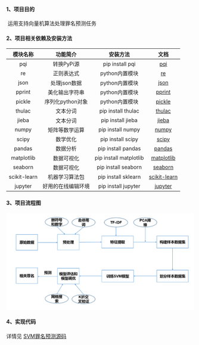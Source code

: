 #### 1、项目目的

​	运用支持向量机算法处理罪名预测任务

#### 2、项目相关依赖及安装方法

|   模块名称   |      功能简介      |        安装方法        |                             文档                             |
| :----------: | :----------------: | :--------------------: | :----------------------------------------------------------: |
|     pqi      |     转换PyPi源     |    pip install pqi     |       [pqi](https://github.com/yhangf/PyQuickInstall)        |
|      re      |     正则表达式     |     python内置模块     | [re](https://docs.python.org/3/library/re.html?highlight=re#module-re) |
|     json     |    处理json数据    |     python内置模块     | [json](https://docs.python.org/3/library/json.html?highlight=json#module-json) |
|    pprint    |   美化输出字符串   |     python内置模块     | [pprint](https://docs.python.org/3/library/pprint.html?highlight=pprint#module-pprint) |
|    pickle    |  序列化python对象  |     python内置模块     | [pickle](https://docs.python.org/3/library/pickle.html?highlight=pickle#module-pickle) |
|    thulac    |      文本分词      |   pip install thulac   |          [thulac](http://thulac.thunlp.org/#jiekou)          |
|    jieba     |      文本分词      |   pip install jieba    |           [jieba](https://github.com/fxsjy/jieba)            |
|    numpy     |   矩阵等数学运算   |   pip install numpy    |                [numpy](http://www.numpy.org/)                |
|    scipy     |      数学优化      |   pip install scipy    |               [scipy](https://www.scipy.org/)                |
|    pandas    |      数据分析      |   pip install pandas   |             [pandas](http://pandas.pydata.org/)              |
|  matplotlib  |     数据可视化     | pip install matplotlib |            [matplotlib](https://matplotlib.org/)             |
|   seaborn    |     数据可视化     |  pip install seaborn   |            [seaborn](http://seaborn.pydata.org/)             |
| scikit-learn |   机器学习算法包   |  pip install sklearn   | [scikit-learn](http://scikit-learn.org/stable/documentation.html) |
|   jupyter    | 好用的在线编辑环境 |  pip install jupyter   |                [jupyter](http://jupyter.org/)                |

#### 3、项目流程图



![](..\SVM罪名预测\flow_chart.png)

#### 4、实现代码

详情见 [SVM罪名预测源码](./SVM罪名预测.ipynb)